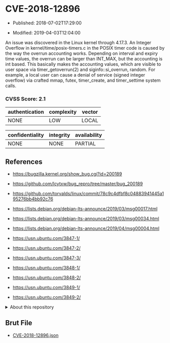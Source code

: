 # CVE-2018-12896

- Published: 2018-07-02T17:29:00

- Modified: 2019-04-03T12:04:00

An issue was discovered in the Linux kernel through 4.17.3. An Integer Overflow in kernel/time/posix-timers.c in the POSIX timer code is caused by the way the overrun accounting works. Depending on interval and expiry time values, the overrun can be larger than INT_MAX, but the accounting is int based. This basically makes the accounting values, which are visible to user space via timer_getoverrun(2) and siginfo::si_overrun, random. For example, a local user can cause a denial of service (signed integer overflow) via crafted mmap, futex, timer_create, and timer_settime system calls.

### CVSS Score: **2.1**

| authentication | complexity | vector |
| --- | --- | --- |
| NONE | LOW | LOCAL |

| confidentiality | integrity | availability |
| --- | --- | --- |
| NONE | NONE | PARTIAL |

## References

* https://bugzilla.kernel.org/show_bug.cgi?id=200189

* https://github.com/lcytxw/bug_repro/tree/master/bug_200189

* https://github.com/torvalds/linux/commit/78c9c4dfbf8c04883941445a195276bb4bb92c76

* https://lists.debian.org/debian-lts-announce/2019/03/msg00017.html

* https://lists.debian.org/debian-lts-announce/2019/03/msg00034.html

* https://lists.debian.org/debian-lts-announce/2019/04/msg00004.html

* https://usn.ubuntu.com/3847-1/

* https://usn.ubuntu.com/3847-2/

* https://usn.ubuntu.com/3847-3/

* https://usn.ubuntu.com/3848-1/

* https://usn.ubuntu.com/3848-2/

* https://usn.ubuntu.com/3849-1/

* https://usn.ubuntu.com/3849-2/

<details>
<summary>About this repository</summary> 

  This repository is part of the project [Live Hack CVE](https://github.com/Live-Hack-CVE). Main website can be found [www.live-hack.org](https://www.live-hack.org) 
  
  Made by [Sn0wAlice](https://github.com/Sn0wAlice) for the people that care about security and need to have a feed of the latest CVEs. Hope you enjoy it, don't forget to star the repo and follow me on [Twitter](https://twitter.com/Sn0wAlice) and [Github](https://github.com/Sn0wAlice). And that is my [personnal website](https://www.alice-snow.me/)

  - [Home Page](https://github.com/Live-Hack-CVE)
  - [Framework](https://github.com/Live-Hack-CVE/cve-framework)
  - [CVE database](https://github.com/Live-Hack-CVE/full_database)
  - [Changelog](https://github.com/Live-Hack-CVE/Changelog)
</details>

## Brut File

* [CVE-2018-12896.json](https://raw.githubusercontent.com/Live-Hack-CVE/full_database/main/cves/2018/CVE-2018-12896.json)

